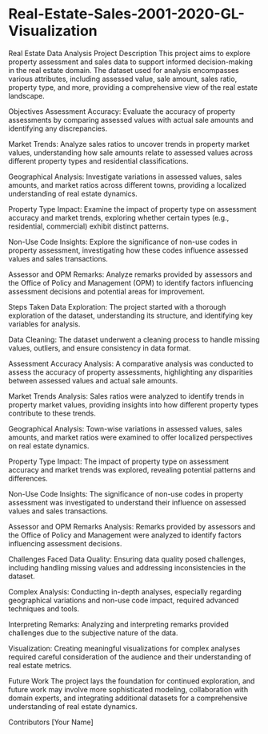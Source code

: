 # Real-Estate-Sales-2001-2020-GL-Visualization
Real Estate Data Analysis
Project Description
This project aims to explore property assessment and sales data to support informed decision-making in the real estate domain. The dataset used for analysis encompasses various attributes, including assessed value, sale amount, sales ratio, property type, and more, providing a comprehensive view of the real estate landscape.

Objectives
Assessment Accuracy: Evaluate the accuracy of property assessments by comparing assessed values with actual sale amounts and identifying any discrepancies.

Market Trends: Analyze sales ratios to uncover trends in property market values, understanding how sale amounts relate to assessed values across different property types and residential classifications.

Geographical Analysis: Investigate variations in assessed values, sales amounts, and market ratios across different towns, providing a localized understanding of real estate dynamics.

Property Type Impact: Examine the impact of property type on assessment accuracy and market trends, exploring whether certain types (e.g., residential, commercial) exhibit distinct patterns.

Non-Use Code Insights: Explore the significance of non-use codes in property assessment, investigating how these codes influence assessed values and sales transactions.

Assessor and OPM Remarks: Analyze remarks provided by assessors and the Office of Policy and Management (OPM) to identify factors influencing assessment decisions and potential areas for improvement.

Steps Taken
Data Exploration: The project started with a thorough exploration of the dataset, understanding its structure, and identifying key variables for analysis.

Data Cleaning: The dataset underwent a cleaning process to handle missing values, outliers, and ensure consistency in data format.

Assessment Accuracy Analysis: A comparative analysis was conducted to assess the accuracy of property assessments, highlighting any disparities between assessed values and actual sale amounts.

Market Trends Analysis: Sales ratios were analyzed to identify trends in property market values, providing insights into how different property types contribute to these trends.

Geographical Analysis: Town-wise variations in assessed values, sales amounts, and market ratios were examined to offer localized perspectives on real estate dynamics.

Property Type Impact: The impact of property type on assessment accuracy and market trends was explored, revealing potential patterns and differences.

Non-Use Code Insights: The significance of non-use codes in property assessment was investigated to understand their influence on assessed values and sales transactions.

Assessor and OPM Remarks Analysis: Remarks provided by assessors and the Office of Policy and Management were analyzed to identify factors influencing assessment decisions.

Challenges Faced
Data Quality: Ensuring data quality posed challenges, including handling missing values and addressing inconsistencies in the dataset.

Complex Analysis: Conducting in-depth analyses, especially regarding geographical variations and non-use code impact, required advanced techniques and tools.

Interpreting Remarks: Analyzing and interpreting remarks provided challenges due to the subjective nature of the data.

Visualization: Creating meaningful visualizations for complex analyses required careful consideration of the audience and their understanding of real estate metrics.

Future Work
The project lays the foundation for continued exploration, and future work may involve more sophisticated modeling, collaboration with domain experts, and integrating additional datasets for a comprehensive understanding of real estate dynamics.

Contributors
[Your Name]
